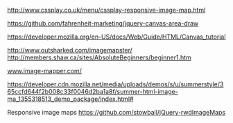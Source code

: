 http://www.cssplay.co.uk/menu/cssplay-responsive-image-map.html

https://github.com/fahrenheit-marketing/jquery-canvas-area-draw

https://developer.mozilla.org/en-US/docs/Web/Guide/HTML/Canvas_tutorial


http://www.outsharked.com/imagemapster/
http://members.shaw.ca/sites/AbsoluteBeginners/beginner1.htm

www.image-mapper.com/ 

https://developer.cdn.mozilla.net/media/uploads/demos/s/u/summerstyle/365ccfd644f2b008c33f0046d2ba1a8f/summer-html-image-ma_1355318513_demo_package/index.html#

Responsive image maps
https://github.com/stowball/jQuery-rwdImageMaps
